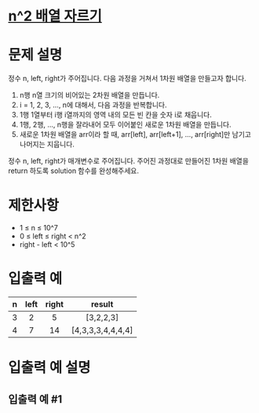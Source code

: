 # [n^2 배열 자르기](https://school.programmers.co.kr/learn/courses/30/lessons/87390)
# 문제 설명
정수 n, left, right가 주어집니다. 다음 과정을 거쳐서 1차원 배열을 만들고자 합니다.

1. n행 n열 크기의 비어있는 2차원 배열을 만듭니다.
2. i = 1, 2, 3, ..., n에 대해서, 다음 과정을 반복합니다.
3. 1행 1열부터 i행 i열까지의 영역 내의 모든 빈 칸을 숫자 i로 채웁니다.
4. 1행, 2행, ..., n행을 잘라내어 모두 이어붙인 새로운 1차원 배열을 만듭니다.
5. 새로운 1차원 배열을 arr이라 할 때, arr[left], arr[left+1], ..., arr[right]만 남기고 나머지는 지웁니다.

정수 n, left, right가 매개변수로 주어집니다. 주어진 과정대로 만들어진 1차원 배열을 return 하도록 solution 함수를 완성해주세요.

# 제한사항
* 1 ≤ n ≤ 10^7
* 0 ≤ left ≤ right < n^2
* right - left < 10^5
# 입출력 예
n	|left	|right	|result
:---:|:---:|:---:|:---:|
3	|2	|5	|[3,2,2,3]
4	|7	|14	|[4,3,3,3,4,4,4,4]
# 입출력 예 설명
## 입출력 예 #1